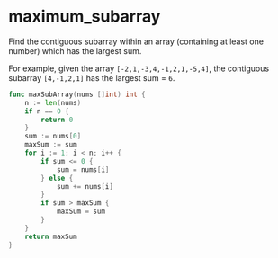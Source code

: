 # maximum_subarray

Find the contiguous subarray within an array (containing at least one number) which has the largest sum.

For example, given the array `[-2,1,-3,4,-1,2,1,-5,4]`,
the contiguous subarray `[4,-1,2,1]` has the largest sum = `6`.



```go
func maxSubArray(nums []int) int {
	n := len(nums)
	if n == 0 {
		return 0
	}
	sum := nums[0]
	maxSum := sum
	for i := 1; i < n; i++ {
		if sum <= 0 {
			sum = nums[i]
		} else {
			sum += nums[i]
		}
		if sum > maxSum {
			maxSum = sum
		}
	}
	return maxSum
}
```

